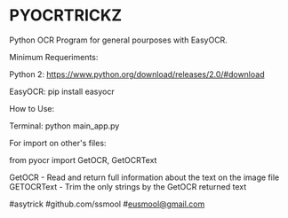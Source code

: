# PYOCRTRICKZ
Python OCR Program for general pourposes with EasyOCR.

Minimum Requeriments:

Python 2: https://www.python.org/download/releases/2.0/#download

EasyOCR: pip install easyocr

How to Use:

Terminal: python main_app.py

For import on other's files:

from pyocr import GetOCR, GetOCRText

GetOCR - Read and return full information about the text on the image file
GETOCRText - Trim the only strings by the GetOCR returned text

#asytrick
#github.com/ssmool
#eusmool@gmail.com
